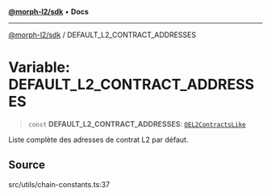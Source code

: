 [**@morph-l2/sdk**](../globals.md) • **Docs**

***

[@morph-l2/sdk](../globals.md) / DEFAULT\_L2\_CONTRACT\_ADDRESSES

# Variable: DEFAULT\_L2\_CONTRACT\_ADDRESSES

> `const` **DEFAULT\_L2\_CONTRACT\_ADDRESSES**: [`OEL2ContractsLike`](../type-aliases/OEL2ContractsLike.md)

Liste complète des adresses de contrat L2 par défaut.

## Source

src/utils/chain-constants.ts:37
